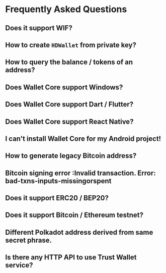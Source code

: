 # Frequently Asked Questions

## Does it support WIF?

## How to create `HDWallet` from private key?

## How to query the balance / tokens of an address?

## Does Wallet Core support Windows?

## Does Wallet Core support Dart / Flutter?

## Does Wallet Core support React Native?

## I can't install Wallet Core for my Android project!

## How to generate legacy Bitcoin address?

## Bitcoin signing error :Invalid transaction. Error: bad-txns-inputs-missingorspent

## Does it support ERC20 / BEP20?

## Does it support Bitcoin / Ethereum testnet? 

## Different Polkadot address derived from same secret phrase.

## Is there any HTTP API to use Trust Wallet service?